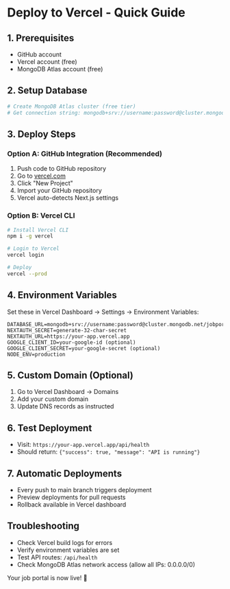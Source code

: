 # Deploy to Vercel - Quick Guide

## 1. Prerequisites
- GitHub account
- Vercel account (free)
- MongoDB Atlas account (free)

## 2. Setup Database
```bash
# Create MongoDB Atlas cluster (free tier)
# Get connection string: mongodb+srv://username:password@cluster.mongodb.net/jobportal
```

## 3. Deploy Steps

### Option A: GitHub Integration (Recommended)
1. Push code to GitHub repository
2. Go to [vercel.com](https://vercel.com)
3. Click "New Project"
4. Import your GitHub repository
5. Vercel auto-detects Next.js settings

### Option B: Vercel CLI
```bash
# Install Vercel CLI
npm i -g vercel

# Login to Vercel
vercel login

# Deploy
vercel --prod
```

## 4. Environment Variables
Set these in Vercel Dashboard → Settings → Environment Variables:

```
DATABASE_URL=mongodb+srv://username:password@cluster.mongodb.net/jobportal
NEXTAUTH_SECRET=generate-32-char-secret
NEXTAUTH_URL=https://your-app.vercel.app
GOOGLE_CLIENT_ID=your-google-id (optional)
GOOGLE_CLIENT_SECRET=your-google-secret (optional)
NODE_ENV=production
```

## 5. Custom Domain (Optional)
1. Go to Vercel Dashboard → Domains
2. Add your custom domain
3. Update DNS records as instructed

## 6. Test Deployment
- Visit: `https://your-app.vercel.app/api/health`
- Should return: `{"success": true, "message": "API is running"}`

## 7. Automatic Deployments
- Every push to main branch triggers deployment
- Preview deployments for pull requests
- Rollback available in Vercel dashboard

## Troubleshooting
- Check Vercel build logs for errors
- Verify environment variables are set
- Test API routes: `/api/health`
- Check MongoDB Atlas network access (allow all IPs: 0.0.0.0/0)

Your job portal is now live! 🚀